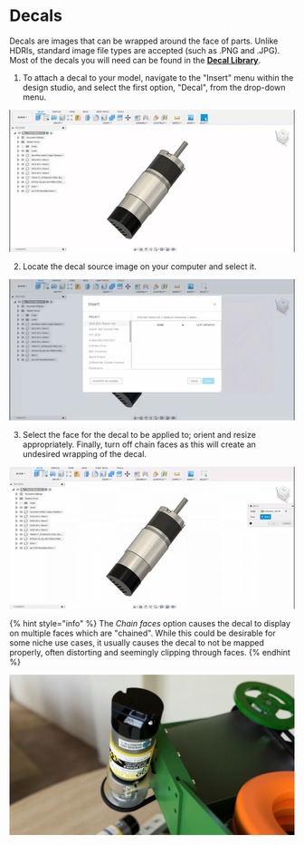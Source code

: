 # Decals

Decals are images that can be wrapped around the face of parts. Unlike HDRIs, standard image file types are accepted \(such as .PNG and .JPG\). Most of the decals you will need can be found in the [**Decal Library**](https://photos.google.com/share/AF1QipNS1p_h-UilCHEvSoTZNdxclRQBJGjViyh_1pqrRcx0o8R58EYXR95usjRIjo5KHQ?key=OTZDX0daejE2aDhvM1RqcWJCZi1iNks1LWpralVB). 

1. To attach a decal to your model, navigate to the "Insert" menu within the design studio, and select the first option, "Decal", from the drop-down menu.

![Navigating to the &quot;Decal&quot; tab](../.gitbook/assets/c51f8bed4c037a857ef27e6a495af3ae.gif)

   2. Locate the decal source image on your computer and select it.

![Selecting the decal](../.gitbook/assets/cc3134544f7b555d40b5afdb68bb24f1.gif)

   3. Select the face for the decal to be applied to; orient and resize appropriately. Finally, turn off chain faces as this will create an undesired wrapping of the decal.

![Orienting and resizing the decal on the motor](../.gitbook/assets/5e3812ae3d86e30f76c625a99a71a79c.gif)

{% hint style="info" %}
The _Chain faces_ option causes the decal to display on multiple faces which are "chained". While this could be desirable for some niche use cases, it usually causes the decal to not be mapped properly, often distorting and seemingly clipping through faces.
{% endhint %}

![Ultimate Goal shooter with motor decals by FTC 16537 rendered by 15887](../.gitbook/assets/shootamoturr.png)

